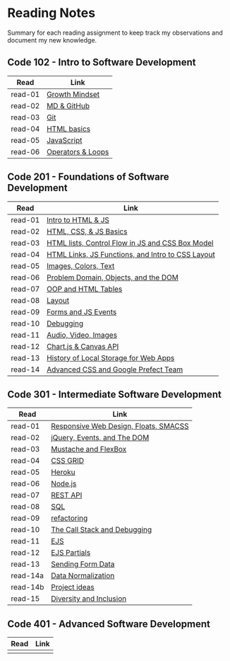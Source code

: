 # Reading Notes
Summary for each reading assignment to keep track my observations and document my new knowledge.  

## Code 102 - Intro to Software Development
|Read|Link|
|---------|----------|
|read-01|[Growth Mindset](code-102/lab-02a.md)|
|read-02|[MD & GitHub](code-102/read-02a.md)|
|read-03|[Git](code-102/read-02b.md)|
|read-04|[HTML basics](code-102/read-03a.md)|
|read-05|[JavaScript](code-102/read-04.md)|
|read-06|[Operators & Loops](code-102/read-05.md)|


## Code 201 - Foundations of Software Development
|Read|Link|
|---------|----------|
|read-01|[Intro to HTML & JS](code-201/read-01.md)|
|read-02|[HTML, CSS, & JS Basics](code-201/read-02.md)|
|read-03|[HTML lists, Control Flow in JS and CSS Box Model](code-201/read-03.md)|
|read-04|[HTML Links, JS Functions, and Intro to CSS Layout](code-201/read-04.md)|
|read-05|[Images, Colors, Text](code-201/read-05.md)|
|read-06|[Problem Domain, Objects, and the DOM](code-201/read-06.md)|
|read-07|[OOP and HTML Tables](code-201/read-07.md)|
|read-08|[Layout](code-201/read-08.md)|
|read-09|[Forms and JS Events](code-201/read-09.md)|
|read-10|[Debugging](code-201/read-10.md)|
|read-11|[Audio, Video, Images](code-201/read-11.md)|
|read-12|[Chart.js & Canvas API](code-201/read-12.md)|
|read-13|[History of Local Storage for Web Apps](code-201/read-13.md)|
|read-14|[Advanced CSS and Google Prefect Team](code-201/read-14.md)|

## Code 301 - Intermediate Software Development
|Read|Link|
|--------|--------|
|read-01|[Responsive Web Design, Floats, SMACSS](code-301/read-01.md)|
|read-02|[jQuery, Events, and The DOM](code-301/read-02.md)|
|read-03|[Mustache and FlexBox](code-301/read-03.md)|
|read-04|[CSS GRID](code-301/read-04.md)|
|read-05|[Heroku](code-301/read-05.md)|
|read-06|[Node.js](code-301/read-06.md)|
|read-07|[REST API](code-301/read-07.md)|
|read-08|[SQL](code-301/read-08.md)|
|read-09|[refactoring](code-301/read-09.md)|
|read-10|[The Call Stack and Debugging](code-301/read-10.md)|
|read-11|[EJS](code-301/read-11.md)|
|read-12|[EJS Partials](code-301/read-12.md)|
|read-13|[Sending Form Data](code-301/read-13.md)|
|read-14a|[Data Normalization](code-301/read-14a.md)|
|read-14b|[Project ideas](code-301/read-14a.md)|
|read-15|[Diversity and Inclusion](code-301/read-15.md)|

## Code 401 - Advanced Software Development
|Read|Link|
|--------|--------|
|||
